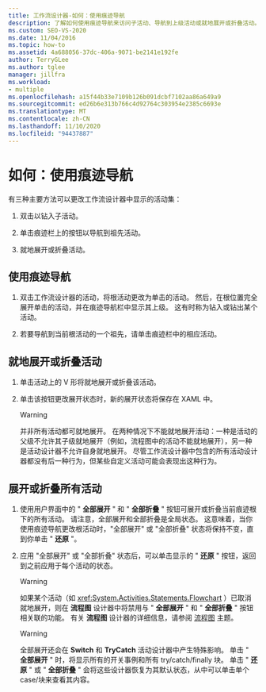 ```yaml
---
title: 工作流设计器-如何：使用痕迹导航
description: 了解如何使用痕迹导航来访问子活动、导航到上级活动或就地展开或折叠活动。
ms.custom: SEO-VS-2020
ms.date: 11/04/2016
ms.topic: how-to
ms.assetid: 4a688056-37dc-406a-9071-be2141e192fe
author: TerryGLee
ms.author: tglee
manager: jillfra
ms.workload:
- multiple
ms.openlocfilehash: a15f44b33e7109b126b091dcbf7102aa86a649a9
ms.sourcegitcommit: ed26b6e313b766c4d92764c303954e2385c6693e
ms.translationtype: MT
ms.contentlocale: zh-CN
ms.lasthandoff: 11/10/2020
ms.locfileid: "94437887"
---
```

# <a name="how-to-use-breadcrumb-navigation"></a>如何：使用痕迹导航

有三种主要方法可以更改工作流设计器中显示的活动集：

1. 双击以钻入子活动。

2. 单击痕迹栏上的按钮以导航到祖先活动。

3. 就地展开或折叠活动。

## <a name="using-breadcrumb-navigation"></a>使用痕迹导航

1. 双击工作流设计器的活动，将根活动更改为单击的活动。 然后，在根位置完全展开单击的活动，并在痕迹导航栏中显示其上级。 这有时称为钻入或钻出某个活动。

2. 若要导航到当前根活动的一个祖先，请单击痕迹栏中的相应活动。

## <a name="expanding-or-collapsing-an-activity-in-place"></a>就地展开或折叠活动

1. 单击活动上的 V 形将就地展开或折叠该活动。

2. 单击该按钮更改展开状态时，新的展开状态将保存在 XAML 中。

    > [!WARNING]
    > 并非所有活动都可就地展开。 在两种情况下不能就地展开活动：一种是活动的父级不允许其子级就地展开（例如，流程图中的活动不能就地展开），另一种是活动设计器不允许自身就地展开。 尽管工作流设计器中包含的所有活动设计器都没有后一种行为，但某些自定义活动可能会表现出这种行为。

## <a name="expanding-all-or-collapsing-all-activities"></a>展开或折叠所有活动

1. 使用用户界面中的 " **全部展开** " 和 " **全部折叠** " 按钮可展开或折叠当前痕迹根下的所有活动。 请注意，全部展开和全部折叠是全局状态。 这意味着，当你使用痕迹导航更改根活动时，"全部展开" 或 "全部折叠" 状态将保持不变，直到你单击 " **还原** "。

2. 应用 "全部展开" 或 "全部折叠" 状态后，可以单击显示的 " **还原** " 按钮，返回到之前应用于每个活动的状态。

    > [!WARNING]
    > 如果某个活动（如 <xref:System.Activities.Statements.Flowchart> ）已取消就地展开，则在 **流程图** 设计器中将禁用与 " **全部展开** " 和 " **全部折叠** " 按钮相关联的功能。 有关 **流程图** 设计器的详细信息，请参阅 [流程图](../workflow-designer/flowchart-activity-designer.md) 主题。

    > [!WARNING]
    > 全部展开还会在 **Switch** 和 **TryCatch** 活动设计器中产生特殊影响。 单击 " **全部展开** " 时，将显示所有的开关事例和所有 try/catch/finally 块。 单击 " **还原** " 或 " **全部折叠** " 会将这些设计器恢复为其默认状态，从中可以单击单个 case/块来查看其内容。
